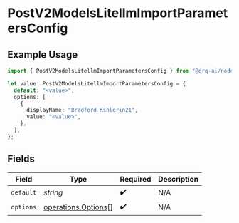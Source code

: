 # PostV2ModelsLitellmImportParametersConfig

## Example Usage

```typescript
import { PostV2ModelsLitellmImportParametersConfig } from "@orq-ai/node/models/operations";

let value: PostV2ModelsLitellmImportParametersConfig = {
  default: "<value>",
  options: [
    {
      displayName: "Bradford_Kshlerin21",
      value: "<value>",
    },
  ],
};
```

## Fields

| Field                                                      | Type                                                       | Required                                                   | Description                                                |
| ---------------------------------------------------------- | ---------------------------------------------------------- | ---------------------------------------------------------- | ---------------------------------------------------------- |
| `default`                                                  | *string*                                                   | :heavy_check_mark:                                         | N/A                                                        |
| `options`                                                  | [operations.Options](../../models/operations/options.md)[] | :heavy_check_mark:                                         | N/A                                                        |